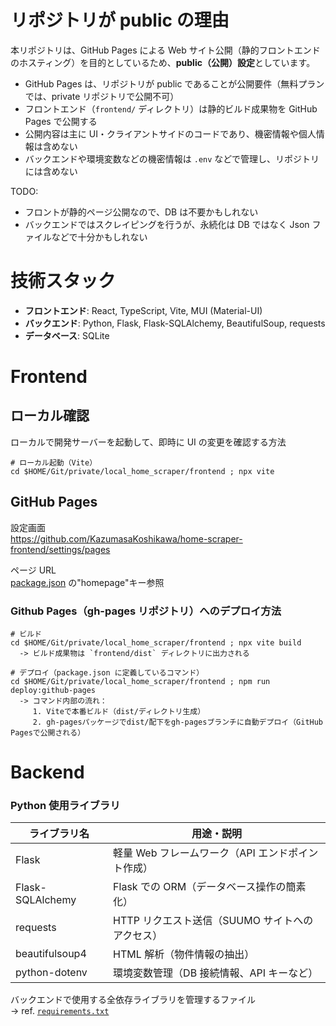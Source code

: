 # リポジトリが public の理由

本リポジトリは、GitHub Pages による Web サイト公開（静的フロントエンドのホスティング）を目的としているため、**public（公開）設定**としています。

- GitHub Pages は、リポジトリが public であることが公開要件（無料プランでは、private リポジトリで公開不可）
- フロントエンド（`frontend/` ディレクトリ）は静的ビルド成果物を GitHub Pages で公開する
- 公開内容は主に UI・クライアントサイドのコードであり、機密情報や個人情報は含めない
- バックエンドや環境変数などの機密情報は `.env` などで管理し、リポジトリには含めない

TODO:

- フロントが静的ページ公開なので、DB は不要かもしれない
- バックエンドではスクレイピングを行うが、永続化は DB ではなく Json ファイルなどで十分かもしれない

# 技術スタック

- **フロントエンド**: React, TypeScript, Vite, MUI (Material-UI)
- **バックエンド**: Python, Flask, Flask-SQLAlchemy, BeautifulSoup, requests
- **データベース**: SQLite

# Frontend

## ローカル確認

ローカルで開発サーバーを起動して、即時に UI の変更を確認する方法

```shell
# ローカル起動（Vite）
cd $HOME/Git/private/local_home_scraper/frontend ; npx vite
```

## GitHub Pages

設定画面  
https://github.com/KazumasaKoshikawa/home-scraper-frontend/settings/pages

ページ URL  
[package.json](package.json) の"homepage"キー参照

### Github Pages（gh-pages リポジトリ）へのデプロイ方法

```shell
# ビルド
cd $HOME/Git/private/local_home_scraper/frontend ; npx vite build
  -> ビルド成果物は `frontend/dist` ディレクトリに出力される

# デプロイ（package.json に定義しているコマンド）
cd $HOME/Git/private/local_home_scraper/frontend ; npm run deploy:github-pages
  -> コマンド内部の流れ：
     1. Viteで本番ビルド（dist/ディレクトリ生成）
     2. gh-pagesパッケージでdist/配下をgh-pagesブランチに自動デプロイ（GitHub Pagesで公開される）
```

# Backend

### Python 使用ライブラリ

| ライブラリ名     | 用途・説明                                        |
| ---------------- | ------------------------------------------------- |
| Flask            | 軽量 Web フレームワーク（API エンドポイント作成） |
| Flask-SQLAlchemy | Flask での ORM（データベース操作の簡素化）        |
| requests         | HTTP リクエスト送信（SUUMO サイトへのアクセス）   |
| beautifulsoup4   | HTML 解析（物件情報の抽出）                       |
| python-dotenv    | 環境変数管理（DB 接続情報、API キーなど）         |

バックエンドで使用する全依存ライブラリを管理するファイル  
-> ref. [`requirements.txt`](backend/requirements.txt)
